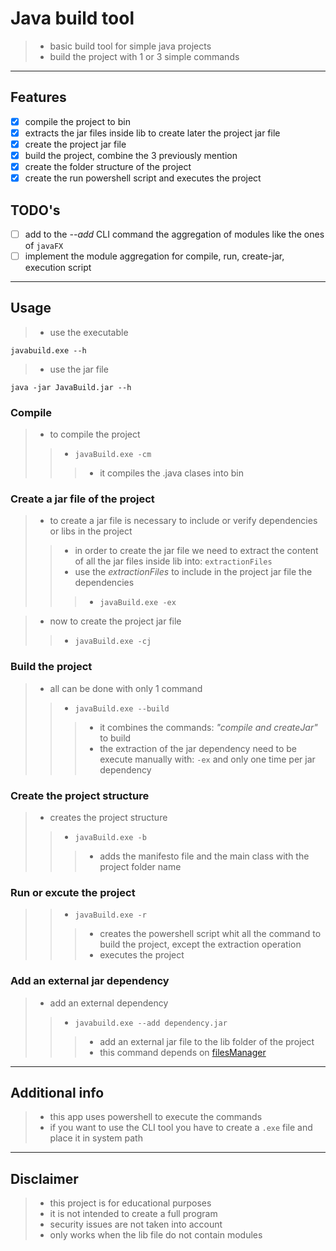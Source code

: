 # Java build tool
>- basic build tool for simple java projects
>- build the project with 1 or 3 simple commands

------

## Features 
- [x] compile the project to bin
- [x] extracts the jar files inside lib to create later the project jar file
- [x] create the project jar file
- [x] build the project, combine the 3 previously mention
- [x] create the folder structure of the project
- [x] create the run powershell script and executes the project

## TODO's 
- [ ] add to the *--add* CLI command the aggregation of modules like the ones of `javaFX`
- [ ] implement the module aggregation for compile, run, create-jar, execution script
 
------

## Usage
>- use the executable
```console
javabuild.exe --h
```
>- use the jar file
```console
java -jar JavaBuild.jar --h
```

### Compile

>- to compile the project
>>- `javaBuild.exe -cm`
>>>- it compiles the .java clases into bin

### Create a jar file of the project

>- to create a jar file is necessary to include or verify dependencies or libs in the project
>>- in order to create the jar file we need to extract the content of all the jar files inside lib into: `extractionFiles`
>>- use the *extractionFiles* to include in the project jar file the dependencies
>>>- `javaBuild.exe -ex`

>- now to create the project jar file
>>- `javaBuild.exe -cj`

### Build the project

>- all can be done with only 1 command
>>- `javaBuild.exe --build`
>>>- it combines the commands: *"compile and createJar"* to build
>>>- the extraction of the jar dependency need to be execute manually with: `-ex` and only one time per jar dependency

### Create the project structure

>- creates the project structure
>>- `javaBuild.exe -b`
>>>- adds the manifesto file and the main class with the project folder name

### Run or excute the project

>>- `javaBuild.exe -r`
>>>- creates the powershell script whit all the command to build the project, except the extraction operation
>>>- executes the project

### Add an external jar dependency

>- add an external dependency 
>>- `javabuild.exe --add dependency.jar`
>>>- add an external jar file to the lib folder of the project
>>>- this command depends on [filesManager](https://github.com/AlfonsoG-dev/filesManager)

------

## Additional info
>- this app uses powershell to execute the commands
>- if you want to use the CLI tool you have to create a `.exe` file and place it in system path

------

## Disclaimer
>- this project is for educational purposes
>- it is not intended to create a full program
>- security issues are not taken into account
>- only works when the lib file do not contain modules
